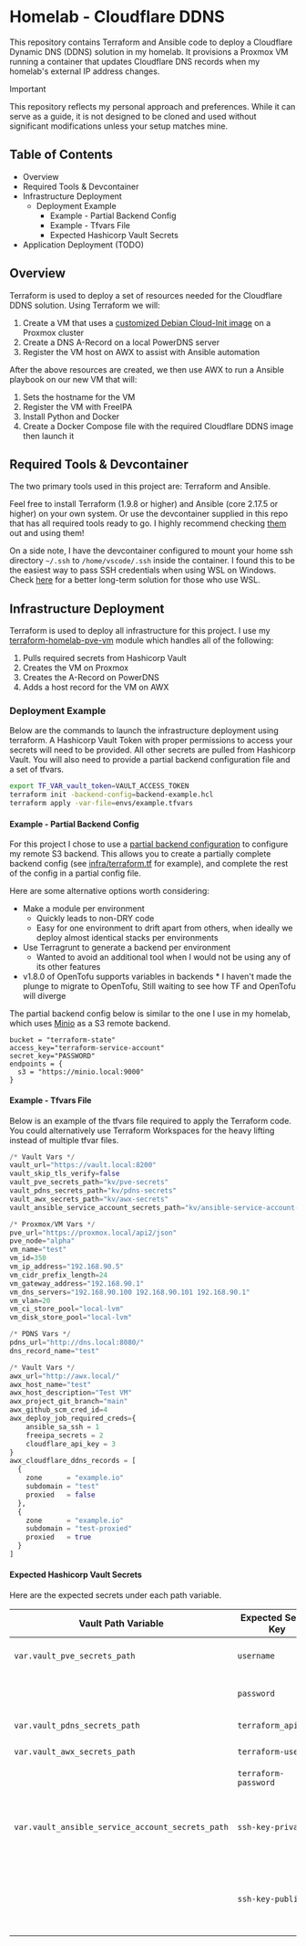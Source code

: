 # Homelab - Cloudflare DDNS

This repository contains Terraform and Ansible code to deploy a Cloudflare Dynamic DNS (DDNS) solution in my homelab. It provisions a Proxmox VM running a container that updates Cloudflare DNS records when my homelab's external IP address changes.

> [!Important]
> This repository reflects my personal approach and preferences. While it can serve as a guide, it is not designed to be cloned and used without significant modifications unless your setup matches mine.

## Table of Contents

* Overview
* Required Tools & Devcontainer
* Infrastructure Deployment
  * Deployment Example
    * Example - Partial Backend Config
    * Example - Tfvars File
    * Expected Hashicorp Vault Secrets
* Application Deployment (TODO)

## Overview

Terraform is used to deploy a set of resources needed for the Cloudflare DDNS solution. Using Terraform we will:

1. Create a VM that uses a [customized Debian Cloud-Init image](https://github.com/Johnny-Knighten/ansible-homelab-proxmox-cloud-init-templates-playbooks/tree/main) on a Proxmox cluster
2. Create a DNS A-Record on a local PowerDNS server
3. Register the VM host on AWX to assist with Ansible automation

After the above resources are created, we then use AWX to run a Ansible playbook on our new VM that will:

1. Sets the hostname for the VM
2. Register the VM with FreeIPA
3. Install Python and Docker
4. Create a Docker Compose file with the required Cloudflare DDNS image then launch it

## Required Tools & Devcontainer

The two primary tools used in this project are: Terraform and Ansible.

Feel free to install Terraform (1.9.8 or higher) and Ansible (core 2.17.5 or higher) on your own system. Or use the devcontainer supplied in this repo that has all required tools ready to go. I highly recommend checking [them](https://containers.dev/) out and using them!

On a side note, I have the devcontainer configured to mount your home ssh directory `~/.ssh` to `/home/vscode/.ssh` inside the container. I found this to be the easiest way to pass SSH credentials when using WSL on Windows. Check [here](https://stackoverflow.com/a/73728247) for a better long-term solution for those who use WSL.

## Infrastructure Deployment

Terraform is used to deploy all infrastructure for this project. I use my [terraform-homelab-pve-vm](https://github.com/Johnny-Knighten/terraform-homelab-pve-vm) module which handles all of the following:

1. Pulls required secrets from Hashicorp Vault
2. Creates the VM on Proxmox
3. Creates the A-Record on PowerDNS
4. Adds a host record for the VM on AWX

### Deployment Example

Below are the commands to launch the infrastructure deployment using terraform. A Hashicorp Vault Token with proper permissions to access your secrets will need to be provided. All other secrets are pulled from Hashicorp Vault. You will also need to provide a partial backend configuration file and a set of tfvars.

```bash
export TF_VAR_vault_token=VAULT_ACCESS_TOKEN
terraform init -backend-config=backend-example.hcl
terraform apply -var-file=envs/example.tfvars
```

#### Example - Partial Backend Config

For this project I chose to use a [partial backend configuration](https://developer.hashicorp.com/terraform/language/backend#partial-configuration) to configure my remote S3 backend. This allows you to create a partially complete backend config (see [infra/terraform.tf](infra/terraform.tf) for example), and complete the rest of the config in a partial config file.

Here are some alternative options worth considering:

* Make a module per environment
  * Quickly leads to non-DRY code
  * Easy for one environment to drift apart from others, when ideally we deploy almost identical stacks per environments
* Use Terragrunt to generate a backend per environment
  * Wanted to avoid an additional tool when I would not be using any of its other features
* v1.8.0 of OpenTofu supports variables in backends
        * I haven't made the plunge to migrate to OpenTofu, Still waiting to see how TF and OpenTofu will diverge

The partial backend config below is similar to the one I use in my homelab, which uses [Minio](https://min.io/) as a S3 remote backend.

```hcl
bucket = "terraform-state"
access_key="terraform-service-account"
secret_key="PASSWORD"
endpoints = {
  s3 = "https://minio.local:9000"
}
```

#### Example - Tfvars File

Below is an example of the tfvars file required to apply the Terraform code. You could alternatively use Terraform Workspaces for the heavy lifting instead of multiple tfvar files.

```tfvars
/* Vault Vars */
vault_url="https://vault.local:8200"
vault_skip_tls_verify=false
vault_pve_secrets_path="kv/pve-secrets"
vault_pdns_secrets_path="kv/pdns-secrets"
vault_awx_secrets_path="kv/awx-secrets"
vault_ansible_service_account_secrets_path="kv/ansible-service-account-secrets"

/* Proxmox/VM Vars */
pve_url="https://proxmox.local/api2/json"
pve_node="alpha"
vm_name="test"
vm_id=350
vm_ip_address="192.168.90.5"
vm_cidr_prefix_length=24
vm_gateway_address="192.168.90.1"
vm_dns_servers="192.168.90.100 192.168.90.101 192.168.90.1"
vm_vlan=20
vm_ci_store_pool="local-lvm"
vm_disk_store_pool="local-lvm"

/* PDNS Vars */
pdns_url="http://dns.local:8080/"
dns_record_name="test"

/* Vault Vars */
awx_url="http://awx.local/"
awx_host_name="test"
awx_host_description="Test VM"
awx_project_git_branch="main"
awx_github_scm_cred_id=4
awx_deploy_job_required_creds={
    ansible_sa_ssh = 1
    freeipa_secrets = 2
    cloudflare_api_key = 3
}
awx_cloudflare_ddns_records = [
  {
    zone      = "example.io"
    subdomain = "test"
    proxied   = false
  },
  {
    zone      = "example.io"
    subdomain = "test-proxied"
    proxied   = true
  }
]
```

#### Expected Hashicorp Vault Secrets

Here are the expected secrets under each path variable.

| **Vault Path Variable**                | **Expected Secret Key**      | **Usage**                                     | **Provider/Module**          |
|----------------------------------------|------------------------------|-----------------------------------------------|--------------------------------|
| `var.vault_pve_secrets_path`           | `username`                   | Proxmox API username                          | Proxmox                       |
|                                        | `password`                   | Proxmox API password                          | Proxmox                       |
| `var.vault_pdns_secrets_path`          | `terraform_api_key`          | API key for PowerDNS                          | PowerDNS                      |
| `var.vault_awx_secrets_path`           | `terraform-user`             | AWX username                                  | AWX                           |
|                                        | `terraform-password`         | AWX password                                  | AWX                           |
| `var.vault_ansible_service_account_secrets_path` | `ssh-key-private`           | Private SSH key for the Ansible service account | Proxmox Cloud Init & AWX      |
|                                        | `ssh-key-public`             | Public SSH key for the Ansible service account | Proxmox Cloud Init            |
